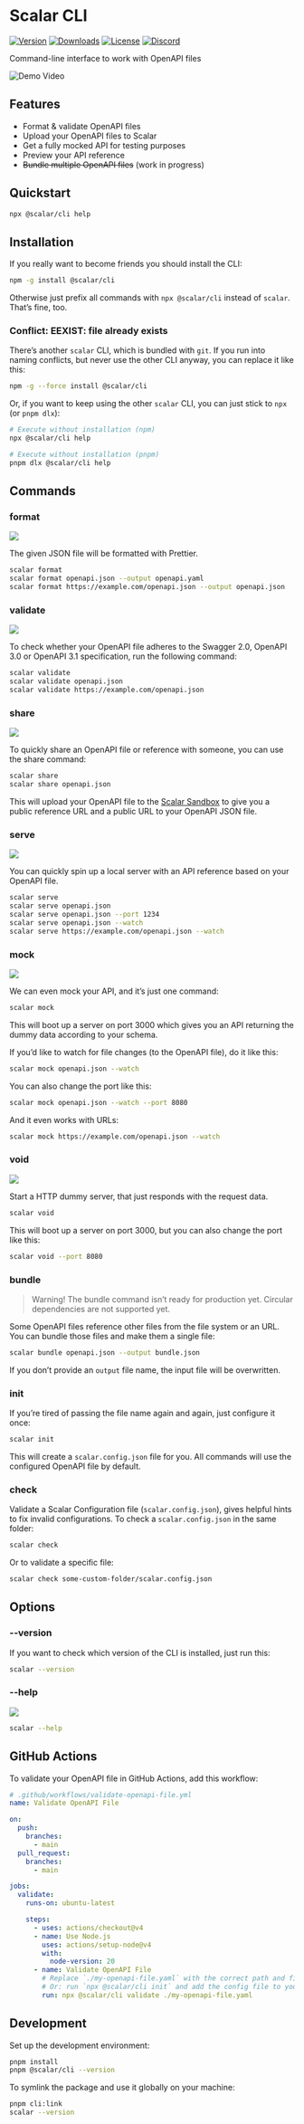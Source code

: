 # Scalar CLI

[![Version](https://img.shields.io/npm/v/%40scalar/cli)](https://www.npmjs.com/package/@scalar/cli)
[![Downloads](https://img.shields.io/npm/dm/%40scalar/cli)](https://www.npmjs.com/package/@scalar/cli)
[![License](https://img.shields.io/npm/l/%40scalar%2Fapi-reference)](https://www.npmjs.com/package/@scalar/cli)
[![Discord](https://img.shields.io/discord/1135330207960678410?style=flat&color=5865F2)](https://discord.gg/scalar)

Command-line interface to work with OpenAPI files

![Demo Video](https://github.com/scalar/cli/assets/6374090/ebd02178-503d-4a70-b292-a52a74b35008)

## Features

- Format & validate OpenAPI files
- Upload your OpenAPI files to Scalar
- Get a fully mocked API for testing purposes
- Preview your API reference
- ~~Bundle multiple OpenAPI files~~ (work in progress)

## Quickstart

```bash
npx @scalar/cli help
```

## Installation

If you really want to become friends you should install the CLI:

```bash
npm -g install @scalar/cli
```

Otherwise just prefix all commands with `npx @scalar/cli` instead of `scalar`. That’s fine, too.

### Conflict: EEXIST: file already exists

There’s another `scalar` CLI, which is bundled with `git`. If you run into naming conflicts, but never use the other CLI anyway, you can replace it like this:

```bash
npm -g --force install @scalar/cli
```

Or, if you want to keep using the other `scalar` CLI, you can just stick to `npx` (or `pnpm dlx`):

```bash
# Execute without installation (npm)
npx @scalar/cli help

# Execute without installation (pnpm)
pnpm dlx @scalar/cli help
```

## Commands

### format

![](./screenshots/format.png)

The given JSON file will be formatted with Prettier.

```bash
scalar format
scalar format openapi.json --output openapi.yaml
scalar format https://example.com/openapi.json --output openapi.json
```

### validate

![](./screenshots/validate.png)

To check whether your OpenAPI file adheres to the Swagger 2.0, OpenAPI 3.0 or OpenAPI 3.1 specification, run the following command:

```bash
scalar validate
scalar validate openapi.json
scalar validate https://example.com/openapi.json
```

### share

![](./screenshots/share.png)

To quickly share an OpenAPI file or reference with someone, you can use the share command:

```bash
scalar share
scalar share openapi.json
```

This will upload your OpenAPI file to the [Scalar Sandbox](https://sandbox.scalar.com/) to give you a public reference URL and a public URL to your OpenAPI JSON file.

### serve

![](./screenshots/serve.png)

You can quickly spin up a local server with an API reference based on your OpenAPI file.

```bash
scalar serve
scalar serve openapi.json
scalar serve openapi.json --port 1234
scalar serve openapi.json --watch
scalar serve https://example.com/openapi.json --watch
```

### mock

![](./screenshots/mock.png)

We can even mock your API, and it’s just one command:

```bash
scalar mock
```

This will boot up a server on port 3000 which gives you an API returning the dummy data according to your schema.

If you’d like to watch for file changes (to the OpenAPI file), do it like this:

```bash
scalar mock openapi.json --watch
```

You can also change the port like this:

```bash
scalar mock openapi.json --watch --port 8080
```

And it even works with URLs:

```bash
scalar mock https://example.com/openapi.json --watch
```

### void

![](./screenshots/void.png)

Start a HTTP dummy server, that just responds with the request data.

```bash
scalar void
```

This will boot up a server on port 3000, but you can also change the port like this:

```bash
scalar void --port 8080
```

### bundle

> Warning! The bundle command isn’t ready for production yet. Circular dependencies are not supported yet.

Some OpenAPI files reference other files from the file system or an URL. You can bundle those files and make them a single file:

```bash
scalar bundle openapi.json --output bundle.json
```

If you don’t provide an `output` file name, the input file will be overwritten.

### init

If you’re tired of passing the file name again and again, just configure it once:

```bash
scalar init
```

This will create a `scalar.config.json` file for you. All commands will use the configured OpenAPI file by default.

### check

Validate a Scalar Configuration file (`scalar.config.json`), gives helpful hints to fix invalid configurations. To check a `scalar.config.json` in the same folder:

```bash
scalar check
```

Or to validate a specific file:

```bash
scalar check some-custom-folder/scalar.config.json
```

## Options

### --version

If you want to check which version of the CLI is installed, just run this:

```bash
scalar --version
```

### --help

![](./screenshots/help.png)

```bash
scalar --help
```

## GitHub Actions

To validate your OpenAPI file in GitHub Actions, add this workflow:

```yml
# .github/workflows/validate-openapi-file.yml
name: Validate OpenAPI File

on:
  push:
    branches:
      - main
  pull_request:
    branches:
      - main

jobs:
  validate:
    runs-on: ubuntu-latest

    steps:
      - uses: actions/checkout@v4
      - name: Use Node.js
        uses: actions/setup-node@v4
        with:
          node-version: 20
      - name: Validate OpenAPI File
        # Replace `./my-openapi-file.yaml` with the correct path and filename for your project.
        # Or: run `npx @scalar/cli init` and add the config file to your repository.
        run: npx @scalar/cli validate ./my-openapi-file.yaml
```

## Development

Set up the development environment:

```bash
pnpm install
pnpm @scalar/cli --version
```

To symlink the package and use it globally on your machine:

```bash
pnpm cli:link
scalar --version
```
